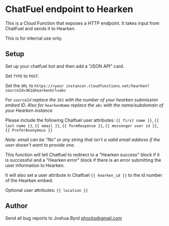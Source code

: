 # ChatFuel endpoint to Hearken
This is a Cloud Function that exposes a HTTP endpoint. It takes input from ChatFuel and sends it to Hearken.

This is for internal use only.

## Setup
Set up your chatfuel bot and then add a "JSON API" card.

Set `TYPE` to `POST`.

Set the `URL` to `https://<your instance>.cloudfunctions.net/hearken?sourceId=361&hearkenUrl=abc`

*For `sourceId` replace the `361` with the number of your hearken submission embed ID. Also for `hearkenName` replace the `abc` with the name/subdomain of your Hearken instance*

Please include the following Chatfuel user attributes:
`{{ first name }}`, `{{ last name }}`, `{{ email }}`, `{{ formResponse }}`, `{{ messenger user id }}`, `{{ PreferAnonymous }}`

*Note: email can be "No" or any string that isn't a valid email address if the user doesn't want to provide one.*

This function will tell Chatfuel to redirect to a "Hearken success" block if it is successful and a "Hearken error" block if there is an error submitting the user information to Hearken.

It will also set a user attribute in Chatfuel `{{ hearken_id }}` to the id number of the Hearken embed.

Optional user attributes: `{{ location }}`

## Author
Send all bug reports to Joshua Byrd <phocks@gmail.com>
